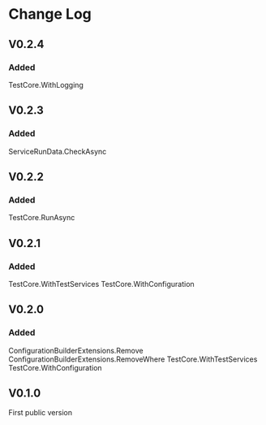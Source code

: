 # Change Log

## V0.2.4
### Added
TestCore.WithLogging

## V0.2.3
### Added
ServiceRunData.CheckAsync

## V0.2.2
### Added
TestCore.RunAsync

## V0.2.1
### Added
TestCore<T>.WithTestServices
TestCore<T>.WithConfiguration

## V0.2.0
### Added
ConfigurationBuilderExtensions.Remove
ConfigurationBuilderExtensions.RemoveWhere
TestCore.WithTestServices
TestCore.WithConfiguration

## V0.1.0

First public version